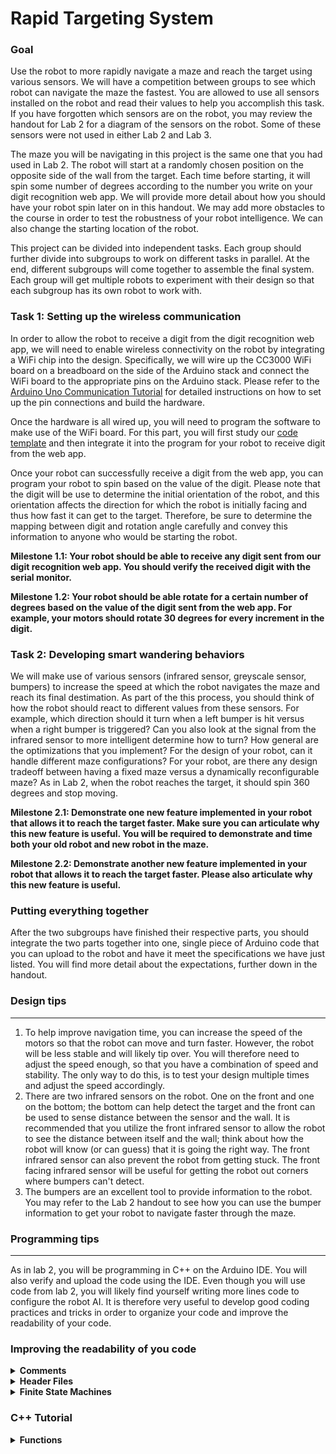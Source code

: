 
# Rapid Targeting System 

### Goal 

Use the robot to more rapidly navigate a maze and reach the target using various sensors. We will have a competition between groups to see which robot can navigate the maze the fastest. You are allowed to use all sensors installed on the robot and read their values to help you accomplish this task. If you have forgotten which sensors are on the robot, you may review the handout for Lab 2 for a diagram of the sensors on the robot. Some of these sensors were not used in either Lab 2 and Lab 3.

The maze you will be navigating in this project is the same one that you had used in Lab 2. The robot will start at a randomly chosen position on the opposite side of the wall from the target. Each time before starting, it will spin some number of degrees according to the number you write on your digit recognition web app. We will provide more detail about how you should have your robot spin later on in this handout. We may add more obstacles to the course in order to test the robustness of your robot intelligence. We can also change the starting location of the robot.

This project can be divided into independent tasks. Each group should further divide into subgroups to work on different tasks in parallel. At the end, different subgroups will come together to assemble the final system. Each group will get multiple robots to experiment with their design so that each subgroup has its own robot to work with.

### Task 1: Setting up the wireless communication

In order to allow the robot to receive a digit from the digit recognition web app, we will need to enable wireless connectivity on the robot by integrating a WiFi chip into the design. Specifically, we will wire up the CC3000 WiFi board on a breadboard on the side of the Arduino stack and connect the WiFi board to the appropriate pins on the Arduino stack. Please refer to the [Arduino Uno Communication Tutorial](../Communication%20Tutorial/Uno) for detailed instructions on how to set up the pin connections and build the hardware.

Once the hardware is all wired up, you will need to program the software to make use of the WiFi board. For this part, you will first study our [code template](Communication%20Tutorial/Uno/communication.ino) and then integrate it into the program for your robot to receive digit from the web app.

Once your robot can successfully receive a digit from the web app, you can program your robot to spin based on the value of the digit. Please note that the digit will be use to determine the initial orientation of the robot, and this orientation affects the direction for which the robot is initially facing and thus how fast it can get to the target. Therefore, be sure to determine the mapping between digit and rotation angle carefully and convey this information to anyone who would be starting the robot.

**Milestone 1.1: Your robot should be able to receive any digit sent from our digit recognition web app. You should verify the received digit with the serial monitor.**

**Milestone 1.2: Your robot should be able rotate for a certain number of degrees based on the value of the digit sent from the web app. For example, your motors should rotate 30 degrees for every increment in the digit.**

### Task 2: Developing smart wandering behaviors

We will make use of various sensors (infrared sensor, greyscale sensor, bumpers) to increase the speed at which the robot navigates the maze and reach its final destimation. As part of the this process, you should think of how the robot should react to different values from these sensors. For example, which direction should it turn when a left bumper is hit versus when a right bumper is triggered? Can you also look at the signal from the infrared sensor to more intelligent determine how to turn? How general are the optimizations that you implement? For the design of your robot, can it handle different maze configurations? For your robot, are there any design tradeoff between having a fixed maze versus a dynamically reconfigurable maze? As in Lab 2, when the robot reaches the target, it should spin 360 degrees and stop moving.

**Milestone 2.1: Demonstrate one new feature implemented in your robot that allows it to reach the target faster. Make sure you can articulate why this new feature is useful. You will be required to demonstrate and time both your old robot and new robot in the maze.**

**Milestone 2.2: Demonstrate another new feature implemented in your robot that allows it to reach the target faster. Please also articulate why this new feature is useful.**

### Putting everything together

After the two subgroups have finished their respective parts, you should integrate the two parts together into one, single piece of Arduino code that you can upload to the robot and have it meet the specifications we have just listed. You will find more detail about the expectations, further down in the handout.




### Design tips
---
1. To help improve navigation time, you can increase the speed of the motors so that the robot can move and turn faster. However, the robot will be less stable and will likely tip over. You will therefore need to adjust the speed enough, so that you have a combination of speed and stability. The only way to do this, is to test your design multiple times and adjust the speed accordingly.
2. There are two infrared sensors on the robot. One on the front and one on the bottom; the bottom can help detect the target and the front can be used to sense distance between the sensor and the wall. It is recommended that you utilize the front infrared sensor to allow the robot to see the distance between itself and the wall; think about how the robot will know (or can guess) that it is going the right way. The front infrared sensor can also prevent the robot from getting stuck. The front facing infrared sensor will be useful for getting the robot out corners where bumpers can't detect.  
3. The bumpers are an excellent tool to provide information to the robot. You may refer to the Lab 2 handout to see how you can use the bumper information to get your robot to navigate faster through the maze.

### Programming tips
---
As in lab 2, you will be programming in C++ on the Arduino IDE. You will also verify and upload the code using the IDE.
Even though you will use code from lab 2, you will likely find yourself writing more lines code to configure the robot AI. It is therefore very useful to develop good coding practices and tricks in order to organize your code and improve the readability of your code.

### Improving the readability of you code
<details><summary><b>Comments</b></summary>
<p> 
    Since you will be working in a group with other students, comments are a very good way to tell others what your code does as well as help group members debug the code. In C++, comments can be made using <code>//</code>, which comments lines, or <code>/*..*/</code>, which comments a block. 
</p>
<p>
    Uses for comments:
    <ul>
    <li>You can comment out code in order to help isolate bugs. </li>
    <li> Label variables and functions.</li>
    <li> Insert comments next to lines of code to tell the user what that line does.</li>
    <li> Put instructions on how to use this code/program.</li>
    </ul>
</p>
<p>
    You can comment out large blocks of code using <code>/*..*/</code> and comment specific lines using <code>//</code>. Commented code is ignored by the compiler and will not be uploaded onto the board; thus, it will not take up additional memory.
</p>
</details>

<details><summary><b>Header Files</b></summary>
<p> 
Another great way to organize your code is to include header files. The project is divided into different phases and you will likely split up into different groups. Header files is useful for integrating different parts of the project in a single file.
</p>
 <p> 
The current project involves multiple parts: wifi, robot control, navigation, and robot peripherals. All these parts require a significant amount of the code.
</p> <p> 
To create Header files, open any plane text file such as one from a text editor and save the it with the ".h" ending. This marks the file as a C/C++ header file. The default may be a ".txt"; just delete that ending. Save  the ".h" file in the same sketch folder as your main Arduino file. Example shown below.
</p> 
<font size="2">
        <p>Figure 1: Adding header file to directory</p>
    </font>
<figure>
    <img src="https://github.com/cornell-zhang/catalyst2018/blob/master/projects/figures/ex1.PNG" width="400">
</figure>
<p> 
When you open your main Arduino ".ino" file. You will see the header file as a tab in your IDE. Shown below.
</p> 
<font size="2">
        <p> Figure 2: Tabs with header files</p>
    </font>
<figure>
    <img src="https://github.com/cornell-zhang/catalyst2018/blob/master/projects/figures/ex2.PNG" width="400">
</figure>
<p> 
Now, all you have to do is include the header files in the main file and in any file you plan to use the header file in. This is done using ```#include "(name of header file).h"```. Remember to use the double quotes which tells the compiler that we are adding a file from the same location as the file that included it.
</p> 
</details>


<details><summary><b>Finite State Machines</b></summary>
<p>Your robot will need to perform a wide variety of tasks and each task requires a specific set of actions. Finite state machines are very useful and quick way to delegate tasks to your robot depending on the current situation. </p>
<p>Figure 3 below illustrates an example of an FSM. Each circle shows the state of the robot. </p>
<font size="2">
        <p> Figure 3: FSM Algorithm</p>
    </font>
<figure>
    <img src="https://github.com/cornell-zhang/catalyst2018/blob/master/projects/figures/FSM_Algorithm.png" width="500">
</figure>
<p>To implement a FSM in software, we use case statements where we check for the current state of the robot as well as the next state of the robot.</p>
<pre><code>
switch(state)
  {
    case looking: 
    {
        forward();
        break;
    }
    case hit_wall: 
    {
        reverse(); 
        break;
    }
    case found_target: 
    {
        rotate(); 
        break;
    }
</code></pre>
</details>


### C++ Tutorial
<details><summary><b>Functions</b></summary>
<p>Functions are a group of statements that perform a specific task. Function are useful for performing repetitive tasks.</p>
<p>Declare a function like this:
<pre><code>
return_type function_name( parameter ) {
    body of the function
}
</code></pre>
Example:
<pre><code>
void robot_turn(int direction){
    Serial.print(direction);
}
</pre></code></p>
<p>
In the above example, <code>void</code> means that the doesn't return anything. <code>robot_turn</code> is the function name. The parameter is specified the same way as the function with a type and name. The function takes in an integer as a parameter named <code>direction</code> and prints it out to the Serial monitor. Functions are very useful for abstracting tasks for easiler integration with the rest of the code. You can also make repetitive tasks into functions so that you only need to call the function instead of executing similar lines of code repeatedly.
</p>
</details>





